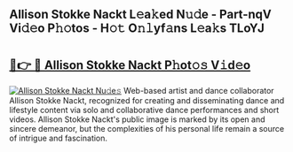 ## Allison Stokke Nackt L𝚎a𝚔ed N𝚞𝚍e - Part-nqV Vi𝚍𝚎o P𝚑𝚘tos - H𝚘𝚝 O𝚗𝚕yf𝚊ns L𝚎a𝚔s TLoYJ

# <h2><a href="http://kf76ew.oniu.top/?m=Allison+Stokke+Nackt">🔗👉 🔴 Allison Stokke Nackt P𝚑ot𝚘𝚜 V𝚒d𝚎o</a></h2>

[![Allison Stokke Nackt Nu𝚍e𝚜](https://i.imgur.com/0qMVB7G.gif)](http://kf76ew.oniu.top/?m=Allison+Stokke+Nackt)
Web-based artist and dance collaborator Allison Stokke Nackt, recognized for creating and disseminating dance and lifestyle content via solo and collaborative dance performances and short videos. Allison Stokke Nackt's public image is marked by its open and sincere demeanor, but the complexities of his personal life remain a source of intrigue and fascination.  
